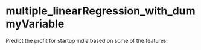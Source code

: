 # multiple_linearRegression_with_dummyVariable

Predict the profit for startup india based on some of the features.
